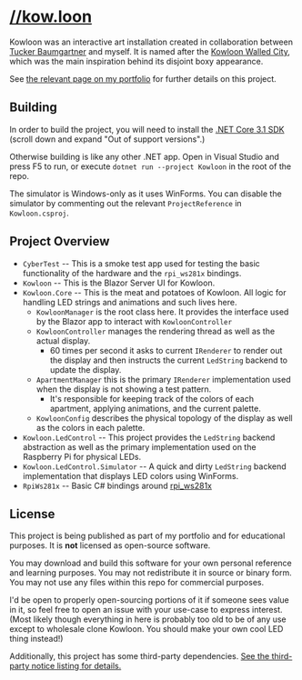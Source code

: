 [//kow.loon](https://pixelalchemy.dev/portfolio/kowloon/)
=======================================================================================================================

Kowloon was an interactive art installation created in collaboration between [Tucker Baumgartner](https://www.baumxdesign.com/) and myself. It is named after the [Kowloon Walled City](https://en.wikipedia.org/wiki/Kowloon_Walled_City), which was the main inspiration behind its disjoint boxy appearance.

See [the relevant page on my portfolio](https://pixelalchemy.dev/portfolio/kowloon/) for further details on this project.

## Building

In order to build the project, you will need to install the [.NET Core 3.1 SDK](https://dotnet.microsoft.com/en-us/download/dotnet) (scroll down and expand "Out of support versions".)

Otherwise building is like any other .NET app. Open in Visual Studio and press F5 to run, or execute `dotnet run --project Kowloon` in the root of the repo.

The simulator is Windows-only as it uses WinForms. You can disable the simulator by commenting out the relevant `ProjectReference` in `Kowloon.csproj`.

## Project Overview

* `CyberTest` -- This is a smoke test app used for testing the basic functionality of the hardware and the `rpi_ws281x` bindings.
* `Kowloon` -- This is the Blazor Server UI for Kowloon.
* `Kowloon.Core` -- This is the meat and potatoes of Kowloon. All logic for handling LED strings and animations and such lives here.
    * `KowloonManager` is the root class here. It provides the interface used by the Blazor app to interact with `KowloonController`
    * `KowloonController` manages the rendering thread as well as the actual display.
        * 60 times per second it asks to current `IRenderer` to render out the display and then instructs the current `LedString` backend to update the display.
    * `ApartmentManager` this is the primary `IRenderer` implementation used when the display is not showing a test pattern.
        * It's responsible for keeping track of the colors of each apartment, applying animations, and the current palette.
    * `KowloonConfig` describes the physical topology of the display as well as the colors in each palette.
* `Kowloon.LedControl` -- This project provides the `LedString` backend abstraction as well as the primary implementation used on the Raspberry Pi for physical LEDs.
* `Kowloon.LedControl.Simulator` -- A quick and dirty `LedString` backend implementation that displays LED colors using WinForms.
* `RpiWs281x` -- Basic C# bindings around [rpi_ws281x](https://github.com/jgarff/rpi_ws281x)

## License

This project is being published as part of my portfolio and for educational purposes. It is **not** licensed as open-source software.

You may download and build this software for your own personal reference and learning purposes. You may not redistribute it in source or binary form. You may not use any files within this repo for commercial purposes.

I'd be open to properly open-sourcing portions of it if someone sees value in it, so feel free to open an issue with your use-case to express interest. (Most likely though everything in here is probably too old to be of any use except to wholesale clone Kowloon. You should make your own cool LED thing instead!)

Additionally, this project has some third-party dependencies. [See the third-party notice listing for details.](THIRD-PARTY-NOTICES.md)
